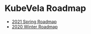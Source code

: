 # KubeVela Roadmap

- [2021 Spring Roadmap](./2021-03-roadmap.md)
- [2020 Winter Roadmap](./2020-12-roadmap.md)
